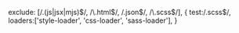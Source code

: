 exclude: [/\.(js|jsx|mjs)$/, /\.html$/, /\.json$/, /\.scss$/],
{
            test:/\.scss$/,
            loaders:['style-loader', 'css-loader', 'sass-loader'],
          }
